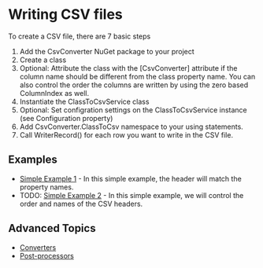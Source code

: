 # Writing CSV files

To create a CSV file, there are 7 basic steps
1. Add the CsvConverter NuGet package to your project
2. Create a class
3. Optional: Attribute the class with the [CsvConverter] attribute if the column name should be different from the class property name.  You can also control the order the columns are written by using the zero based ColumnIndex as well.
4. Instantiate the ClassToCsvService class
5. Optional: Set configration settings on the ClassToCsvService instance (see Configuration property)
6. Add CsvConverter.ClassToCsv namespace to your using statements.
7. Call WriterRecord() for each row you want to write in the CSV file. 


## Examples
- [Simple Example 1](./Examples/Simple1.md) - In this simple example, the header will match the property names.
- TODO: [Simple Example 2](./Examples/Simple2.md) - In this simple example, we will control the order and names of the CSV headers.

## Advanced Topics
- [Converters](./Converters/Converters-Main.md)
- [Post-processors](./Postprocesors/Postprocesors-Main.md)
